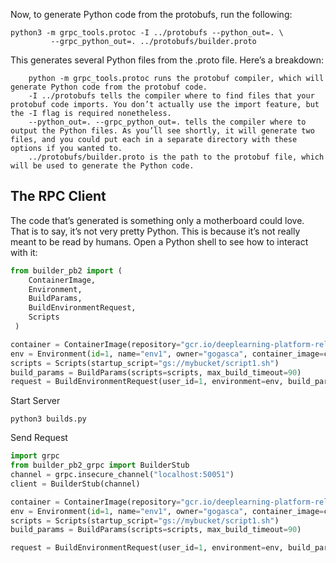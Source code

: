 
Now, to generate Python code from the protobufs, run the following:

```commandline
python3 -m grpc_tools.protoc -I ../protobufs --python_out=. \
         --grpc_python_out=. ../protobufs/builder.proto
```

This generates several Python files from the .proto file. Here’s a breakdown:

```commandline
    python -m grpc_tools.protoc runs the protobuf compiler, which will generate Python code from the protobuf code.
    -I ../protobufs tells the compiler where to find files that your protobuf code imports. You don’t actually use the import feature, but the -I flag is required nonetheless.
    --python_out=. --grpc_python_out=. tells the compiler where to output the Python files. As you’ll see shortly, it will generate two files, and you could put each in a separate directory with these options if you wanted to.
    ../protobufs/builder.proto is the path to the protobuf file, which will be used to generate the Python code.
```


## The RPC Client
The code that’s generated is something only a motherboard could love. That is to say, it’s not very pretty Python. This is because it’s not really meant to be read by humans. Open a Python shell to see how to interact with it:


```python
from builder_pb2 import (
    ContainerImage, 
    Environment, 
    BuildParams, 
    BuildEnvironmentRequest, 
    Scripts
 )

container = ContainerImage(repository="gcr.io/deeplearning-platform-release/tf-cpu", tag="latest")
env = Environment(id=1, name="env1", owner="gogasca", container_image=container)
scripts = Scripts(startup_script="gs://mybucket/script1.sh") 
build_params = BuildParams(scripts=scripts, max_build_timeout=90)
request = BuildEnvironmentRequest(user_id=1, environment=env, build_params=build_params)
```

Start Server

```commandline
python3 builds.py
```

Send Request

```python
import grpc
from builder_pb2_grpc import BuilderStub
channel = grpc.insecure_channel("localhost:50051")
client = BuilderStub(channel)

container = ContainerImage(repository="gcr.io/deeplearning-platform-release/tf-cpu", tag="latest")
env = Environment(id=1, name="env1", owner="gogasca", container_image=container)
scripts = Scripts(startup_script="gs://mybucket/script1.sh") 
build_params = BuildParams(scripts=scripts, max_build_timeout=90)

request = BuildEnvironmentRequest(user_id=1, environment=env, build_params=build_params)



```
